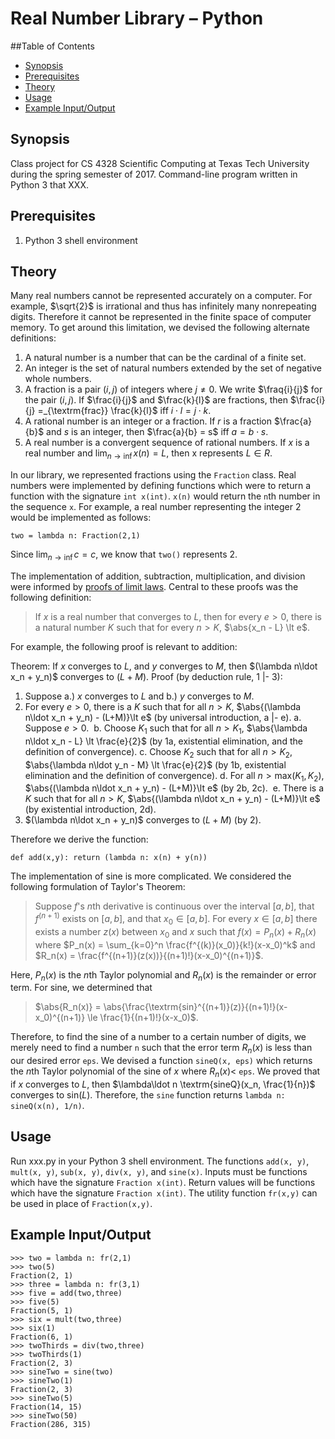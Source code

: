 Real Number Library – Python
===

##Table of Contents

- [Synopsis](#synopsis)
- [Prerequisites](#prerequisites)
- [Theory](#theory)
- [Usage](#usage)
- [Example Input/Output](#example-input-output)

Synopsis
---

Class project for CS 4328 Scientific Computing at Texas Tech University during the spring semester of 2017. Command-line program written in Python 3 that XXX. 

Prerequisites 
---

1. Python 3 shell environment

Theory
---

Many real numbers cannot be represented accurately on a computer. For example, $`\sqrt{2}`$ is irrational and thus has infinitely many nonrepeating digits. Therefore it cannot be represented in the finite space of computer memory. To get around this limitation, we devised the following alternate definitions:

1.  A natural number is a number that can be the cardinal of a finite set.
2.  An integer is the set of natural numbers extended by the set of negative whole numbers.
3.  A fraction is a pair $(i,j)$ of integers where $j\neq 0$. We write $\fraq{i}{j}$ for the pair $(i,j)$. If $\frac{i}{j}$ and $\frac{k}{l}$ are fractions, then $\frac{i}{j} =_{\textrm{frac}} \frac{k}{l}$ iff $i\cdot l = j\cdot k$.
4.  A rational number is an integer or a fraction. If $r$ is a fraction $\frac{a}{b}$ and $s$ is an integer, then $\frac{a}{b} = s$ iff $a = b\cdot s$.
5.  A real number is a convergent sequence of rational numbers. If $x$ is a real number and $\lim_{n\rightarrow \inf}x(n) = L$, then x represents $L \in R$.

In our library, we represented fractions using the `Fraction` class. Real numbers were implemented by defining functions which were to return a function with the signature `int x(int)`. `x(n)` would return the `n`th number in the sequence `x`. For example, a real number representing the integer 2 would be implemented as follows:

```
two = lambda n: Fraction(2,1)
```

Since $\lim_{n\rightarrow \inf}c = c$, we know that `two()` represents 2.

The implementation of addition, subtraction, multiplication, and division were informed by [proofs of limit laws](). Central to these proofs was the following definition:

> If $x$ is a real number that converges to $L$, then for every $e\gt 0$, there is a natural number $K$ such that for every $n\gt K$, $\abs{x_n - L} \lt e$.

For example, the following proof is relevant to addition:

Theorem: If $x$ converges to $L$, and $y$ converges to $M$, then $(\lambda n\ldot x_n + y_n)$ converges to $(L+M)$.
Proof (by deduction rule, 1 |- 3):
1.  Suppose a.) $x$ converges to $L$ and b.) $y$ converges to $M$.
2.  For every $e\gt 0$, there is a $K$ such that for all $n\gt K$, $\abs{(\lambda n\ldot x_n + y_n) - (L+M)}\lt e$ (by universal introduction, a |- e).
  a.  Suppose $e>0$.
  b.  Choose $K_1$ such that for all $n\gt K_1$, $\abs{\lambda n\ldot x_n - L} \lt \frac{e}{2}$ (by 1a, existential elimination, and the definition of convergence).
  c.  Choose $K_2$ such that for all $n\gt K_2$, $\abs{\lambda n\ldot y_n - M} \lt \frac{e}{2}$ (by 1b, existential elimination and the definition of convergence).
  d.  For all $n\gt \textrm{max}(K_1,K_2)$, $\abs{(\lambda n\ldot x_n + y_n) - (L+M)}\lt e$ (by 2b, 2c).
  e.  There is a $K$ such that for all $n\gt K$, $\abs{(\lambda n\ldot x_n + y_n) - (L+M)}\lt e$ (by existential introduction, 2d).
3.  $(\lambda n\ldot x_n + y_n)$ converges to $(L+M)$ (by 2).

Therefore we derive the function:

```
def add(x,y): return (lambda n: x(n) + y(n))
```

The implementation of sine is more complicated. We considered the following formulation of Taylor's Theorem:

> Suppose $f$'s $n$th derivative is continuous over the interval $[a,b]$, that $f^{(n+1)}$ exists on $[a,b]$, and that $x_0 \in [a,b]$. For every $x\in [a,b]$ there exists a number $z(x)$ between $x_0$ and $x$ such that 
> $f(x) = P_n(x) + R_n(x)$
> where $P_n(x) = \sum_{k=0}^n \frac{f^{(k)}(x_0)}{k!}(x-x_0)^k$ and $R_n(x) = \frac{f^{(n+1)}(z(x))}{(n+1)!}(x-x_0)^{(n+1)}$.

Here, $P_n(x)$ is the $n$th Taylor polynomial and $R_n(x)$ is the remainder or error term. For sine, we determined that

> $\abs{R_n(x)} = \abs{\frac{\textrm{sin}^{(n+1)}(z)}{(n+1)!}(x-x_0)^{(n+1)} \le \frac{1}{(n+1)!}(x-x_0)$.

Therefore, to find the sine of a number to a certain number of digits, we merely need to find a number `n` such that the error term $R_n(x)$ is less than our desired error `eps`. We devised a function `sineQ(x, eps)` which returns the $n$th Taylor polynomial of the sine of $x$ where $R_n(x)\lt$ `eps`. We proved that if $x$ converges to $L$, then $\lambda\ldot n \textrm{sineQ}(x_n, \frac{1}{n})$ converges to $\textrm{sin}(L)$. Therefore, the `sine` function returns `lambda n: sineQ(x(n), 1/n)`.

Usage
---

Run xxx.py in your Python 3 shell environment. The functions `add(x, y)`, `mult(x, y)`, `sub(x, y)`, `div(x, y)`, and `sine(x)`. Inputs must be functions which have the signature `Fraction x(int)`. Return values will be functions which have the signature `Fraction x(int)`. The utility function `fr(x,y)` can be used in place of `Fraction(x,y)`.

Example Input/Output
---

```
>>> two = lambda n: fr(2,1)
>>> two(5)
Fraction(2, 1)
>>> three = lambda n: fr(3,1)
>>> five = add(two,three)
>>> five(5)
Fraction(5, 1)
>>> six = mult(two,three)
>>> six(1)
Fraction(6, 1)
>>> twoThirds = div(two,three)
>>> twoThirds(1)
Fraction(2, 3)
>>> sineTwo = sine(two)
>>> sineTwo(1)
Fraction(2, 3)
>>> sineTwo(5)
Fraction(14, 15)
>>> sineTwo(50)
Fraction(286, 315)
```
